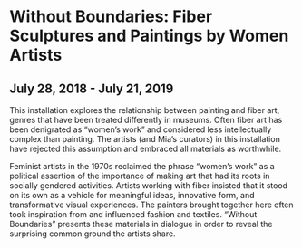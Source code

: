 # Without Boundaries: Fiber Sculptures and Paintings by Women Artists
## July 28, 2018 - July 21, 2019

This installation explores the relationship between painting and fiber art, genres that have been treated differently in museums. Often fiber art has been denigrated as “women’s work” and considered less intellectually complex than painting. The artists (and Mia’s curators) in this installation have rejected this assumption and embraced all materials as worthwhile. 

Feminist artists in the 1970s reclaimed the phrase “women’s work” as a political assertion of the importance of making art that had its roots in socially gendered activities. Artists working with fiber insisted that it stood on its own as a vehicle for meaningful ideas, innovative form, and transformative visual experiences. The painters brought together here often took inspiration from and influenced fashion and textiles. “Without Boundaries” presents these materials in dialogue in order to reveal the surprising common ground the artists share.



